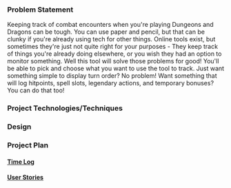 ### Problem Statement

Keeping track of combat encounters when you're playing Dungeons and Dragons can be tough. You can use paper and pencil, but that can be clunky if you're already using tech for other things. Online tools exist, but sometimes they're just not quite right for your purposes - They keep track of things you're already doing elsewhere, or you wish they had an option to monitor something. Well this tool will solve those problems for good! You'll be able to pick and choose what you want to use the tool to track. Just want something simple to display turn order? No problem! Want something that will log hitpoints, spell slots, legendary actions, and temporary bonuses? You can do that too!

### Project Technologies/Techniques 

### Design

### Project Plan

#### [Time Log](TimeLog.md)

#### [User Stories](projectPlan/UserStories.md)